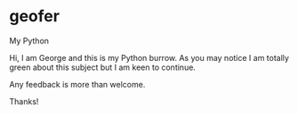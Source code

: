 # geofer
My Python

Hi, I am George and this is my Python burrow.
As you may notice I am totally green about this subject but I am keen to continue.

Any feedback is more than welcome.

Thanks!
